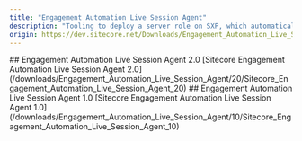 ```yaml
---
title: "Engagement Automation Live Session Agent"
description: "Tooling to deploy a server role on SXP, which automatically processes timeouts of contacts with live sessions on the website."
origin: https://dev.sitecore.net/Downloads/Engagement_Automation_Live_Session_Agent.aspx
---
```


<Card variant='outlineRaised' px={0} mb={8}>
<CardHeader>
## Engagement Automation Live Session Agent 2.0
</CardHeader>
<CardBody>
[Sitecore Engagement Automation Live Session Agent 2.0](/downloads/Engagement_Automation_Live_Session_Agent/20/Sitecore_Engagement_Automation_Live_Session_Agent_20)
</CardBody>          
</Card>

<Card variant='outlineRaised' px={0} mb={8}>
<CardHeader>
## Engagement Automation Live Session Agent 1.0
</CardHeader>
<CardBody>
[Sitecore Engagement Automation Live Session Agent 1.0](/downloads/Engagement_Automation_Live_Session_Agent/10/Sitecore_Engagement_Automation_Live_Session_Agent_10)
</CardBody>          
</Card>